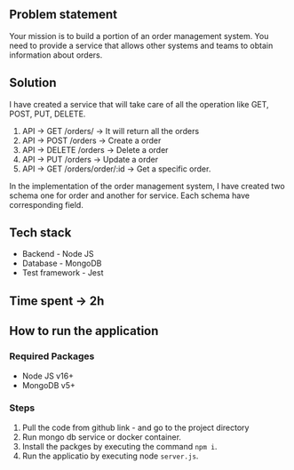 ## Problem statement
Your mission is to build a portion of an order management system. You need to provide a service that allows other systems and teams to obtain information about orders.

## Solution
I have created a service that will take care of all the operation like GET, POST, PUT, DELETE.

1. API -> GET /orders/ -> It will return all the orders
2. API -> POST /orders -> Create a order
3. API -> DELETE /orders -> Delete a order
4. API -> PUT /orders -> Update a order
5. API -> GET /orders/order/:id -> Get a specific order.

In the implementation of the order management system, I have created two schema one for order and another for service. Each schema have corresponding field. 

## Tech stack
* Backend - Node JS
* Database - MongoDB
* Test framework - Jest

## Time spent -> 2h

## How to run the application
### Required Packages
* Node JS v16+
* MongoDB v5+

### Steps
1. Pull the code from github link - and go to the project directory
2. Run mongo db service or docker container.
2. Install the packges by executing the command ```npm i```.
3. Run the applicatio  by executing node ```server.js```.